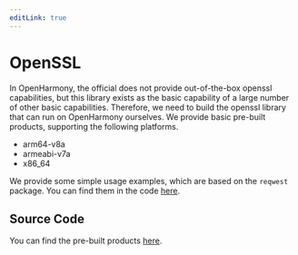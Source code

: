 ```yaml
---
editLink: true
---
```


# OpenSSL

In OpenHarmony, the official does not provide out-of-the-box openssl capabilities, but this library exists as the basic capability of a large number of other basic capabilities. Therefore, we need to build the openssl library that can run on OpenHarmony ourselves. We provide basic pre-built products, supporting the following platforms.

- arm64-v8a
- armeabi-v7a
- x86_64

We provide some simple usage examples, which are based on the `reqwest` package. You can find them in the code [here](https://github.com/ohos-rs/example/tree/main/example/reqwest).

## Source Code

You can find the pre-built products [here](https://github.com/ohos-rs/ohos-openssl).